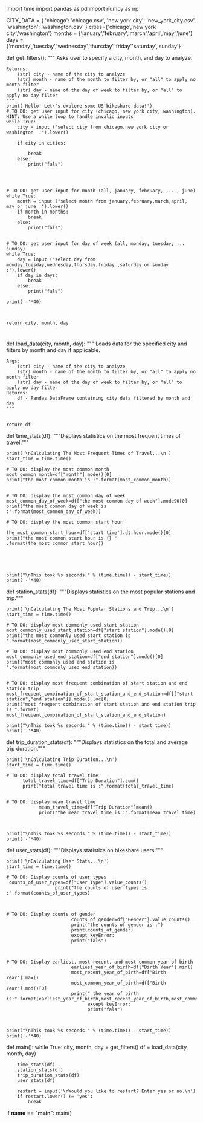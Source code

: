 import time
import pandas as pd
import numpy as np

CITY_DATA = { 'chicago': 'chicago.csv',
              'new york city': 'new_york_city.csv',
              'washington': 'washington.csv' }
cities={'chicago','new york city','washington'}
months = {'january','february','march','april','may','june'}
days = {'monday','tuesday','wednesday','thursday','friday''saturday','sunday'}

def get_filters():
    """
    Asks user to specify a city, month, and day to analyze.

    Returns:
        (str) city - name of the city to analyze
        (str) month - name of the month to filter by, or "all" to apply no month filter
        (str) day - name of the day of week to filter by, or "all" to apply no day filter
    """
    print('Hello! Let\'s explore some US bikeshare data!')
    # TO DO: get user input for city (chicago, new york city, washington). HINT: Use a while loop to handle invalid inputs
    while True:
        city = input ("select city from chicago,new york city or washington  :").lower()
        
        if city in cities:
            
            break
        else:
            print("fals")
            
            


    # TO DO: get user input for month (all, january, february, ... , june)
    while True:
        month = input ("select month from january,february,march,april, may or june :").lower()
        if month in months:
            break
        else:
            print("fals")
    

    # TO DO: get user input for day of week (all, monday, tuesday, ... sunday)
    while True:
        day = input ("select day from monday,tuesday,wednesday,thursday,friday ,saturday or sunday :").lower()
        if day in days:
            break
        else:
            print("fals")

    print('-'*40)
    

   
    return city, month, day


#

def load_data(city, month, day):
    """
    Loads data for the specified city and filters by month and day if applicable.

    Args:
        (str) city - name of the city to analyze
        (str) month - name of the month to filter by, or "all" to apply no month filter
        (str) day - name of the day of week to filter by, or "all" to apply no day filter
    Returns:
        df - Pandas DataFrame containing city data filtered by month and day
    """


    return df


def time_stats(df):
    """Displays statistics on the most frequent times of travel."""

    print('\nCalculating The Most Frequent Times of Travel...\n')
    start_time = time.time()

    # TO DO: display the most common month
    most_common_month=df["month"].mode()[0]
    print("the most common month is :".format(most_common_month))


    # TO DO: display the most common day of week
    most_common_day_of_week=df["the most common day of week"].mode90[0]
    print("the most common day of week is :".format(most_common_day_of_week))

    # TO DO: display the most common start hour

    the_most_common_start_hour=df['start time'].dt.hour.mode()[0]
    print("the most common start hour is {} " .format(the_most_common_start_hour))
         
    
      


    print("\nThis took %s seconds." % (time.time() - start_time))
    print('-'*40)


def station_stats(df):
    """Displays statistics on the most popular stations and trip."""

    print('\nCalculating The Most Popular Stations and Trip...\n')
    start_time = time.time()

    # TO DO: display most commonly used start station
    most_commonly_used_start_station=df["start station"].mode()[0]
    print("the most commonly used start station is ".format(most_commonly_used_start_station))

    # TO DO: display most commonly used end station
    most_commonly_used_end_station=df["end station"].mode()[0]
    print("most commonly used end station is ".format(most_commonly_used_end_station))


    # TO DO: display most frequent combination of start station and end station trip
    most_frequent_combination_of_start_station_and_end_station=df[["start station","end station"]].mode().loc[0]
    print("most frequent combination of start station and end station trip is ".format(        most_frequent_combination_of_start_station_and_end_station)
          
    print("\nThis took %s seconds." % (time.time() - start_time))
    print('-'*40)


def trip_duration_stats(df):
    """Displays statistics on the total and average trip duration."""

    print('\nCalculating Trip Duration...\n')
    start_time = time.time()

    # TO DO: display total travel time
          total_travel_time=df["Trip Duration"].sum()
          print("total travel time is :".format(total_travel_time)


    # TO DO: display mean travel time
                mean_travel_time=df["Trip Duration"]mean()
                print("the mean travel time is :".format(mean_travel_time)
                      


    print("\nThis took %s seconds." % (time.time() - start_time))
    print('-'*40)


def user_stats(df):
    """Displays statistics on bikeshare users."""

    print('\nCalculating User Stats...\n')
    start_time = time.time()

    # TO DO: Display counts of user types
     counts_of_user_types=df["User Type"].value_counts()
                      print("the counts of user types is :".format(counts_of_user_types)
                      


    # TO DO: Display counts of gender
                            counts_of_gender=df["Gender"].value_counts()
                            print("the counts of gender is :")
                            print(counts_of_gender)
                            except keyError:
                            print("fals")
                            


    # TO DO: Display earliest, most recent, and most common year of birth
                            earliest_year_of_birth=df["Birth Year"].min()
                            most_recent_year_of_birth=df["Birth Year"].max()
                            most_common_year_of_birth=df["Birth Year"].mod()[0]
                            print(" the year of birth is:".format(earliest_year_of_birth,most_recent_year_of_birth,most_common_year_of_birth)
                                  except keyError:
                                  print("fals")
                                  


    print("\nThis took %s seconds." % (time.time() - start_time))
    print('-'*40)


def main():
    while True:
        city, month, day = get_filters()
        df = load_data(city, month, day)

        time_stats(df)
        station_stats(df)
        trip_duration_stats(df)
        user_stats(df)

        restart = input('\nWould you like to restart? Enter yes or no.\n')
        if restart.lower() != 'yes':
            break


if __name__ == "__main__":
	main()
